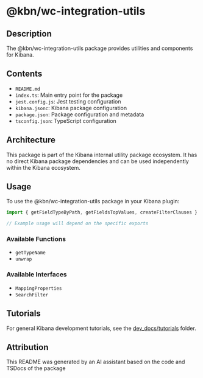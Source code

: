 # @kbn/wc-integration-utils

## Description
The @kbn/wc-integration-utils package provides utilities and components for Kibana.

## Contents
- `README.md`
- `index.ts`: Main entry point for the package
- `jest.config.js`: Jest testing configuration
- `kibana.jsonc`: Kibana package configuration
- `package.json`: Package configuration and metadata
- `tsconfig.json`: TypeScript configuration

## Architecture

This package is part of the Kibana internal utility package ecosystem. It has no direct Kibana package dependencies and can be used independently within the Kibana ecosystem.
## Usage

To use the @kbn/wc-integration-utils package in your Kibana plugin:

```typescript
import { getFieldTypeByPath, getFieldsTopValues, createFilterClauses } from '@kbn/wc-integration-utils';

// Example usage will depend on the specific exports
```

### Available Functions
- `getTypeName`
- `unwrap`

### Available Interfaces
- `MappingProperties`
- `SearchFilter`
## Tutorials

For general Kibana development tutorials, see the [dev_docs/tutorials](./dev_docs/tutorials) folder.

## Attribution
This README was generated by an AI assistant based on the code and TSDocs of the package
